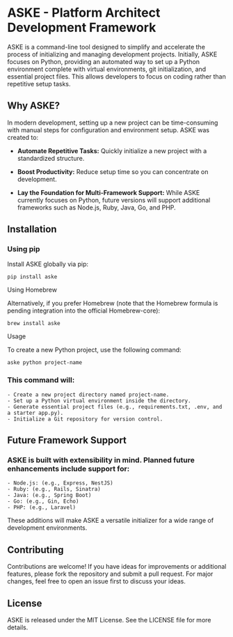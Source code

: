 # ASKE - Platform Architect Development Framework

ASKE is a command-line tool designed to simplify and accelerate the process of initializing and managing development projects. Initially, ASKE focuses on Python, providing an automated way to set up a Python environment complete with virtual environments, git initialization, and essential project files. This allows developers to focus on coding rather than repetitive setup tasks.

## Why ASKE?

In modern development, setting up a new project can be time-consuming with manual steps for configuration and environment setup. ASKE was created to:

- **Automate Repetitive Tasks:** Quickly initialize a new project with a standardized structure.

- **Boost Productivity:** Reduce setup time so you can concentrate on development.

- **Lay the Foundation for Multi-Framework Support:** While ASKE currently focuses on Python, future versions will support additional frameworks such as Node.js, 
Ruby, Java, Go, and PHP.

## Installation

### Using pip

Install ASKE globally via pip:

```pip install aske```

Using Homebrew

Alternatively, if you prefer Homebrew (note that the Homebrew formula is pending integration into the official Homebrew-core):

```brew install aske```

Usage

To create a new Python project, use the following command:

```aske python project-name```

### This command will:
	- Create a new project directory named project-name.
	- Set up a Python virtual environment inside the directory.
	- Generate essential project files (e.g., requirements.txt, .env, and a starter app.py).
	- Initialize a Git repository for version control.

## Future Framework Support

### ASKE is built with extensibility in mind. Planned future enhancements include support for:
	- Node.js: (e.g., Express, NestJS)
	- Ruby: (e.g., Rails, Sinatra)
	- Java: (e.g., Spring Boot)
	- Go: (e.g., Gin, Echo)
	- PHP: (e.g., Laravel)

These additions will make ASKE a versatile initializer for a wide range of development environments.

## Contributing

Contributions are welcome! If you have ideas for improvements or additional features, please fork the repository and submit a pull request. For major changes, feel free to open an issue first to discuss your ideas.

## License

ASKE is released under the MIT License. See the LICENSE file for more details.
